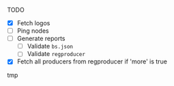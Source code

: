 TODO

- [x] Fetch logos
- [ ] Ping nodes
- [ ] Generate reports
  - [ ] Validate `bs.json`
  - [ ] Validate `regproducer`
- [x] Fetch all producers from regproducer if 'more' is true

tmp
